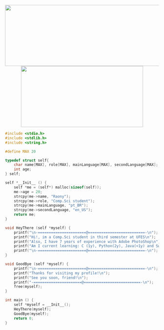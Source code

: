 <p align="center">
  <img width="600" height="200" src="https://github-readme-stats.vercel.app/api?username=raonytog&show_icons=true&theme=vision-friendly-dark">
  <img width="400" height="200" src="https://github-readme-stats.vercel.app/api/top-langs/?username=raonytog&size_weight=0.0005&count_weight=0.3&layout=compact&theme=vision-friendly-dark">
</p>

```c
#include <stdio.h> 
#include <stdlib.h>
#include <string.h>

#define MAX 20

typedef struct self{
    char name[MAX], role[MAX], mainLanguage[MAX], secondLanguage[MAX];
    int age;
} self;

self *__Init__ () {
    self *me = (self*) malloc(sizeof(self));
    me->age = 20;
    strcpy(me->name, "Raony");
    strcpy(me->role, "Comp.Sci student");
    strcpy(me->mainLanguage, "pt_BR");
    strcpy(me->secondLanguage, "en_US");
    return me;
}

void HeyThere (self *myself) {
    printf("\n-======================@==========================-\n");
    printf("Hi!, im a Comp.Sci student in third semester at UFES\n");
    printf("Also, I have 7 years of experience with Adobe PhotoShop\n");
    printf("Am I current learning: C (1y), Python(2y), Java(<1y) and Swift(<1y)");
    printf("\n-======================@==========================-\n");
}

void GoodBye (self *myself) {
    printf("\n-======================@==========================-\n");
    printf("Thanks for visiting my profile!\n");
    printf("See you soon, friend!\n");
    printf("-======================@==========================-\n");
    free(myself);
}

int main () {
    self *myself = __Init__();
    HeyThere(myself);
    GoodBye(myself);
    return 0;
}
```

<div id="header" align="center">
  <img src="https://komarev.com/ghpvc/?username=raonytog&style=for-the-badge&color=orange" alt=""/>
</div>



